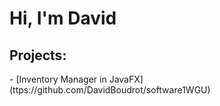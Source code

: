<h1> Hi, I'm David </h3>
  
  <h2> Projects: </h2>
  - [Inventory Manager in JavaFX](ttps://github.com/DavidBoudrot/software1WGU)
  
  


<!--
**DavidBoudrot/DavidBoudrot** is a ✨ _special_ ✨ repository because its `README.md` (this file) appears on your GitHub profile.

Here are some ideas to get you started:

- 🔭 I’m currently working on ...
- 🌱 I’m currently learning ...
- 👯 I’m looking to collaborate on ...
- 🤔 I’m looking for help with ...
- 💬 Ask me about ...
- 📫 How to reach me: ...
- 😄 Pronouns: ...
- ⚡ Fun fact: ...
-->
